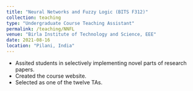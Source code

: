 ```yaml
---
title: "Neural Networks and Fuzzy Logic (BITS F312)"
collection: teaching
type: "Undergraduate Course Teaching Assistant"
permalink: /teaching/NNFL
venue: "Birla Institute of Technology and Science, EEE"
date: 2021-08-16
location: "Pilani, India"
---
```


* Assited students in selectively implementing novel parts of research papers.
* Created the course website.
* Selected as one of the twelve TAs.

